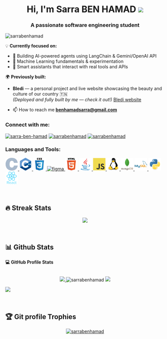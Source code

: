 <h1 align="center">Hi, I'm Sarra BEN HAMAD <img src="https://media.giphy.com/media/hvRJCLFzcasrR4ia7z/giphy.gif" width="35"</h1>
<h3 align="center">A passionate software engineering student</h3>

<p align="left"> <img src="https://komarev.com/ghpvc/?username=sarrabenhamad&label=Profile%20views&color=0e75b6&style=flat" alt="sarrabenhamad" /> </p>

💡 **Currently focused on:**  
- 🤖 Building AI-powered agents using LangChain & Gemini/OpenAI API  
- 🧠 Machine Learning fundamentals & experimentation  
- 🧭 Smart assistants that interact with real tools and APIs

🌍 **Previously built:**  
- **Bledi** — a personal project and live website showcasing the beauty and culture of our country 🇹🇳  
  *(Deployed and fully built by me — check it out!)*
  [Bledi website](https://github.com/SarraBenHamad/Bledi-Website)

- 📫 How to reach me **benhamadsarra@gmail.com**

<h3 align="left">Connect with me:</h3>
<p align="left">
<a href="https://linkedin.com/in/sarra-ben-hamad" target="blank"><img align="center" src="https://raw.githubusercontent.com/rahuldkjain/github-profile-readme-generator/master/src/images/icons/Social/linked-in-alt.svg" alt="sarra-ben-hamad" height="30" width="40" /></a>
<a href="https://instagram.com/sarrabenhamad" target="blank"><img align="center" src="https://raw.githubusercontent.com/rahuldkjain/github-profile-readme-generator/master/src/images/icons/Social/instagram.svg" alt="sarrabenhamad" height="30" width="40" /></a>
<a href="https://www.behance.net/sarrabenhamad" target="blank"><img align="center" src="https://raw.githubusercontent.com/rahuldkjain/github-profile-readme-generator/master/src/images/icons/Social/behance.svg" alt="sarrabenhamad" height="30" width="40" /></a>
</p>

<h3 align="left">Languages and Tools:</h3>
<p align="left"> <a href="https://www.cprogramming.com/" target="_blank" rel="noreferrer"> <img src="https://raw.githubusercontent.com/devicons/devicon/master/icons/c/c-original.svg" alt="c" width="40" height="40"/> </a> <a href="https://www.w3schools.com/cpp/" target="_blank" rel="noreferrer"> <img src="https://raw.githubusercontent.com/devicons/devicon/master/icons/cplusplus/cplusplus-original.svg" alt="cplusplus" width="40" height="40"/> </a> <a href="https://www.w3schools.com/css/" target="_blank" rel="noreferrer"> <img src="https://raw.githubusercontent.com/devicons/devicon/master/icons/css3/css3-original-wordmark.svg" alt="css3" width="40" height="40"/> </a> <a href="https://www.figma.com/" target="_blank" rel="noreferrer"> <img src="https://www.vectorlogo.zone/logos/figma/figma-icon.svg" alt="figma" width="40" height="40"/> </a> <a href="https://www.w3.org/html/" target="_blank" rel="noreferrer"> <img src="https://raw.githubusercontent.com/devicons/devicon/master/icons/html5/html5-original-wordmark.svg" alt="html5" width="40" height="40"/> </a> <a href="https://www.java.com" target="_blank" rel="noreferrer"> <img src="https://raw.githubusercontent.com/devicons/devicon/master/icons/java/java-original.svg" alt="java" width="40" height="40"/> </a> <a href="https://developer.mozilla.org/en-US/docs/Web/JavaScript" target="_blank" rel="noreferrer"> <img src="https://raw.githubusercontent.com/devicons/devicon/master/icons/javascript/javascript-original.svg" alt="javascript" width="40" height="40"/> </a> <a href="https://www.linux.org/" target="_blank" rel="noreferrer"> <img src="https://raw.githubusercontent.com/devicons/devicon/master/icons/linux/linux-original.svg" alt="linux" width="40" height="40"/> </a> <a href="https://www.mongodb.com/" target="_blank" rel="noreferrer"> <img src="https://raw.githubusercontent.com/devicons/devicon/master/icons/mongodb/mongodb-original-wordmark.svg" alt="mongodb" width="40" height="40"/> </a> <a href="https://www.mysql.com/" target="_blank" rel="noreferrer"> <img src="https://raw.githubusercontent.com/devicons/devicon/master/icons/mysql/mysql-original-wordmark.svg" alt="mysql" width="40" height="40"/> </a> <a href="https://www.python.org" target="_blank" rel="noreferrer"> <img src="https://raw.githubusercontent.com/devicons/devicon/master/icons/python/python-original.svg" alt="python" width="40" height="40"/> </a> <a href="https://reactjs.org/" target="_blank" rel="noreferrer"> <img src="https://raw.githubusercontent.com/devicons/devicon/master/icons/react/react-original-wordmark.svg" alt="react" width="40" height="40"/> </a> </p>
<br>

## 🔥 Streak Stats

<p align="center">
    <a href="https://github.com/DenverCoder1/github-readme-streak-stats">
	<img src="https://streak-stats.demolab.com/?user=sarrabenhamad&theme=dark" />
    </a>
</p>

<br>

## 📊 Github Stats



  <summary><b>💻 GitHub Profile Stats</b></summary>
  <br/>
  <p align="center">
    <a href="https://github.com/anuraghazra/github-readme-stats" target="_blank">
	<img src="http://github-profile-summary-cards.vercel.app/api/cards/stats?username=sarrabenhamad&theme=github_dark" />
    </a>
	<img src="https://github-readme-stats.vercel.app/api/top-langs?username=sarrabenhamad&langs_count=10&show_icons=true&locale=en&layout=compact&theme=github_dark" alt="sarrabenhamad" height="192px"/>
 	<img src="http://github-profile-summary-cards.vercel.app/api/cards/profile-details?username=sarrabenhamad&theme=github_dark" />
  </p>
  
  <p>
    <a href="https://visitcount.itsvg.in">
     <img src="https://visitcount.itsvg.in/api?id=sarrabenhamad&label=Profile%20Views&icon=0&pretty=true" />
    </a>
  </p>



 

 

<br/>

## :trophy: Git profile Trophies

<p align="center"> <a href="https://github.com/ryo-ma/github-profile-trophy" target="_blank"><img src="https://github-profile-trophy.vercel.app/?username=sarrabenhamad&layout=compact&theme=algolia" alt="sarrabenhamad" /></a> </p>
